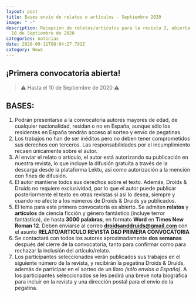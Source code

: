 ```yaml
---
layout: post
title: Bases envío de relatos o artículos - Septiembre 2020
image: " -"
description: Recepción de relatos/artículos para la revista I, abierta hasta el
  10 de Septiembre de 2020
categories: noticias
date: 2020-09-11T08:04:27.791Z
category: News
---
```

## ¡Primera convocatoria abierta!

> ⚠️ Hasta el 10 de Septiembre de 2020 ⚠️

## BASES:





1. Podrán presentarse a la convocatoria autores mayores de edad, de cualquier nacionalidad, residan o no en España, aunque sólo los residentes en España tendrán acceso al sorteo y envío de pegatinas. 
2. Los trabajos no han de ser inéditos pero no deben tener comprometidos sus derechos con terceros. Las responsabilidades por el incumplimiento recaen únicamente sobre el autor. 
3. Al enviar el relato o artículo, el autor está autorizando su publicación en nuestra revista, lo que incluye la difusión gratuita a través de la descarga desde la plataforma Lektu, así como autorización a la mención con fines de difusión. 
4. El autor mantiene todos sus derechos sobre el texto. Además, Droids & Druids no requiere exclusividad, por lo que el autor puede publicar posteriormente el texto en otras revistas si así lo desea, siempre y cuando no afecte a los números de Droids & Druids ya publicados.
5. El tema para esta primera convocatoria es abierto. Se admiten **relatos** y **artículos** de ciencia ficción y género fantástico (incluye terror fantástico), de hasta **3000 palabras**, en formato **Word** en **Times New Roman 12**. Deben enviarse al correo **droidsanddruids@gmail.com** con el asunto **RELATO/ARTICULO REVISTA D&D PRIMERA CONVOCATORIA**
6. Se contactará con todos los autores aproximadamente **dos semanas** después del cierre de la convocatoria, tanto para confirmar como para rechazar la inclusión del artículo/relato. 
7. Los participantes seleccionados verán publicados sus trabajos en el siguiente número de la revista, y recibirán la pegatina Droids & Druids, además de participar en el sorteo de un libro *(sólo envíos a España)*. A los participantes seleccionados se les pedirá una breve nota biográfica para incluir en la revista y una dirección postal para el envío de la pegatina.